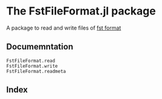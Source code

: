 # The FstFileFormat.jl package

A package to read and write files of [fst format](fstpackage.org)

## Documemntation

```@deploydocs
FstFileFormat.read
FstFileFormat.write
FstFileFormat.readmeta
```



## Index

```@index
```
